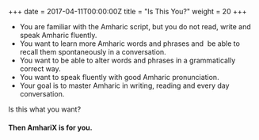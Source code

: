 +++
date = 2017-04-11T00:00:00Z
title = "Is This You?"
weight = 20
+++

- You are familiar with the Amharic script, but you do not read, write and speak Amharic fluently.
- You want to learn more Amharic words and phrases and  be able to recall them spontaneously in a conversation.
- You want to be able to alter words and phrases in a grammatically correct way.
- You want to speak fluently with good Amharic pronunciation.
- Your goal is to master Amharic in writing, reading and every day conversation.

Is this what you want?

#### Then AmhariX is for you.

<script type="text/javascript" src="//static.mailerlite.com/data/webforms/378200/u2j8e8.js?v1"></script>